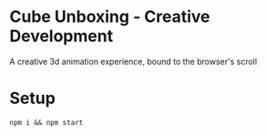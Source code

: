# Cube Unboxing - Creative Development

A creative 3d animation experience, bound to the browser's scroll

# Setup

```
npm i && npm start
```
